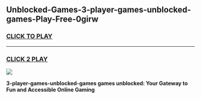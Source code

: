 
## Unblocked-Games-3-player-games-unblocked-games-Play-Free-0girw
<h3>
<a href="https://premium76.site?title=3-player-games-unblocked-games&ref=09A">CLICK TO PLAY</a></h3>
<hr>

<h3>
<a href="https://premium76.site?title=3-player-games-unblocked-games&ref=09A">CLICK 2 PLAY</a>
  
</h3>

<a href="https://premium76.site?title=3-player-games-unblocked-games&ref=09A"><img src="https://clearcache.store/games.png"></a>


**3-player-games-unblocked-games games unblocked: Your Gateway to Fun and Accessible Online Gaming**
